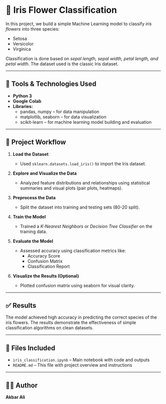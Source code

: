# 🌼 Iris Flower Classification 

In this project, we build a simple Machine Learning model to classify *iris flowers* into three species:

- Setosa  
- Versicolor  
- Virginica  

Classification is done based on *sepal length, sepal width, petal length, and petal width*. The dataset used is the classic Iris dataset.

---

## 🔧 Tools & Technologies Used

- **Python 3**
- **Google Colab**
- **Libraries:**
  - pandas, numpy – for data manipulation
  - matplotlib, seaborn – for data visualization
  - scikit-learn – for machine learning model building and evaluation

---

## 🚀 Project Workflow

1. **Load the Dataset**  
   - Used `sklearn.datasets.load_iris()` to import the Iris dataset.

2. **Explore and Visualize the Data**  
   - Analyzed feature distributions and relationships using statistical summaries and visual plots (pair plots, heatmaps).

3. **Preprocess the Data**  
   - Split the dataset into training and testing sets (80-20 split).

4. **Train the Model**  
   - Trained a *K-Nearest Neighbors* or *Decision Tree Classifier* on the training data.

5. **Evaluate the Model**  
   - Assessed accuracy using classification metrics like:  
     - Accuracy Score  
     - Confusion Matrix  
     - Classification Report

6. **Visualize the Results (Optional)**  
   - Plotted confusion matrix using seaborn for visual clarity.

---

## ✅ Results

The model achieved high accuracy in predicting the correct species of the iris flowers. The results demonstrate the effectiveness of simple classification algorithms on clean datasets.

---

## 📂 Files Included

- `iris_classification.ipynb` – Main notebook with code and outputs  
- `README.md` – This file with project overview and instructions

---

## 👨‍💻 Author

**Akbar Ali**
